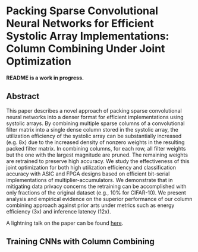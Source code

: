 # Packing Sparse Convolutional Neural Networks for Efficient Systolic Array Implementations: Column Combining Under Joint Optimization

**README is a work in progress.**

## Abstract
This paper describes a novel approach of packing sparse convolutional neural networks into a denser format for efficient implementations using systolic arrays. By combining multiple sparse columns of a convolutional filter matrix into a single dense column stored in the systolic array, the utilization efficiency of the systolic array can be substantially increased (e.g. 8x) due to the increased density of nonzero weights in the resulting packed filter matrix. In combining columns, for each row, all filter weights but the one with the largest magnitude are pruned. The remaining weights are retrained to preserve high accuracy. We study the effectiveness of this joint optimization for both high utilization efficiency and classification accuracy with ASIC and FPGA designs based on efficient bit-serial implementations of multiplier-accumulators. We demonstrate that in mitigating data privacy concerns the retraining can be accomplished with only fractions of the original dataset (e.g., 10\% for CIFAR-10). We present analysis and empirical evidence on the superior performance of our column combining approach against prior arts under metrics such as energy efficiency (3x) and inference latency (12x).

A lightning talk on the paper can be found [here](https://www.youtube.com/watch?v=9ekKzEKQ1cU).


## Training CNNs with Column Combining


